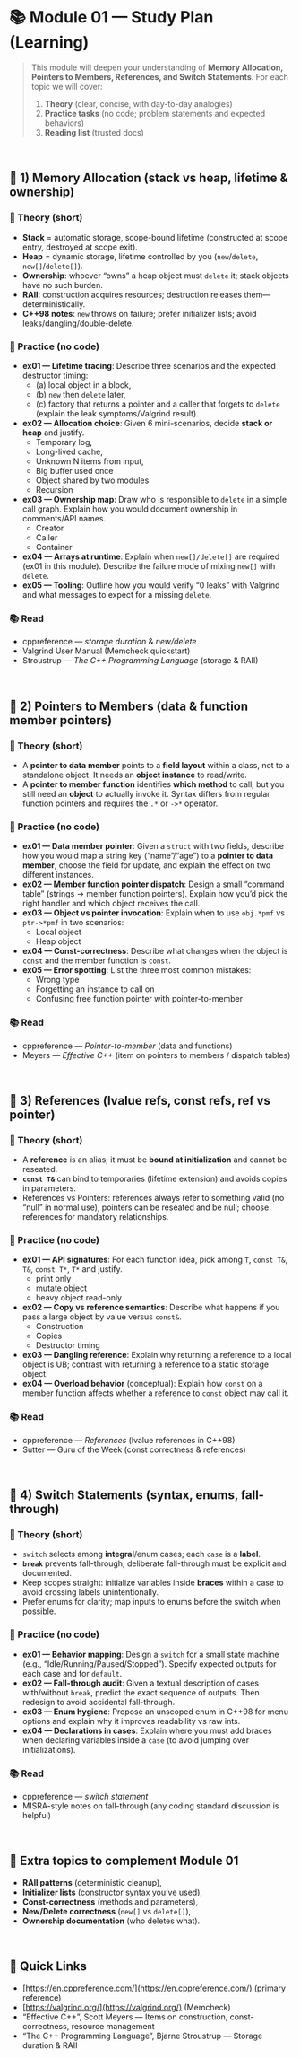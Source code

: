 # 📚 Module 01 — Study Plan (Learning)

> This module will deepen your understanding of **Memory Allocation, Pointers to Members, References, and Switch Statements**.
> For each topic we will cover:
>
> 1. **Theory** (clear, concise, with day-to-day analogies)
> 2. **Practice tasks** (no code; problem statements and expected behaviors)
> 3. **Reading list** (trusted docs)

<br>

## 🔹 1) Memory Allocation (stack vs heap, lifetime & ownership)

### 🧠 Theory (short)

* **Stack** = automatic storage, scope-bound lifetime (constructed at scope entry, destroyed at scope exit).
* **Heap** = dynamic storage, lifetime controlled by you (`new`/`delete`, `new[]`/`delete[]`).
* **Ownership**: whoever “owns” a heap object must `delete` it; stack objects have no such burden.
* **RAII**: construction acquires resources; destruction releases them—deterministically.
* **C++98 notes**: `new` throws on failure; prefer initializer lists; avoid leaks/dangling/double-delete.

### 🎯 Practice (no code)

* **ex01 — Lifetime tracing**: Describe three scenarios and the expected destructor timing: 
    * (a) local object in a block, 
    * (b) `new` then `delete` later,
    * (c) factory that returns a pointer and a caller that forgets to `delete` (explain the leak symptoms/Valgrind result).
* **ex02 — Allocation choice**: Given 6 mini-scenarios, decide **stack or heap** and justify.
    * Temporary log,
    * Long-lived cache,
    * Unknown N items from input,
    * Big buffer used once
    * Object shared by two modules
    * Recursion
* **ex03 — Ownership map**: Draw who is responsible to `delete` in a simple call graph. Explain how you would document ownership in comments/API names.
    * Creator
    * Caller
    * Container
* **ex04 — Arrays at runtime**: Explain when `new[]/delete[]` are required (ex01 in this module). Describe the failure mode of mixing `new[]` with `delete`.
* **ex05 — Tooling**: Outline how you would verify “0 leaks” with Valgrind and what messages to expect for a missing `delete`.

### 📚 Read

* cppreference — *storage duration* & *new/delete*
* Valgrind User Manual (Memcheck quickstart)
* Stroustrup — *The C++ Programming Language* (storage & RAII)

<br>

## 🔹 2) Pointers to Members (data & function member pointers)

### 🧠 Theory (short)

* A **pointer to data member** points to a **field layout** within a class, not to a standalone object. It needs an **object instance** to read/write.
* A **pointer to member function** identifies **which method** to call, but you still need an **object** to actually invoke it. Syntax differs from regular function pointers and requires the `.*` or `->*` operator.

### 🎯 Practice (no code)

* **ex01 — Data member pointer**: Given a `struct` with two fields, describe how you would map a string key (“name”/“age”) to a **pointer to data member**, choose the field for update, and explain the effect on two different instances.
* **ex02 — Member function pointer dispatch**: Design a small “command table” (strings → member function pointers). Explain how you’d pick the right handler and which object receives the call.
* **ex03 — Object vs pointer invocation**: Explain when to use `obj.*pmf` vs `ptr->*pmf` in two scenarios:
    * Local object
    * Heap object
* **ex04 — Const-correctness**: Describe what changes when the object is `const` and the member function is `const`.
* **ex05 — Error spotting**: List the three most common mistakes:
    * Wrong type
    * Forgetting an instance to call on
    * Confusing free function pointer with pointer-to-member

### 📚 Read

* cppreference — *Pointer-to-member* (data and functions)
* Meyers — *Effective C++* (item on pointers to members / dispatch tables)

<br>

## 🔹 3) References (lvalue refs, const refs, ref vs pointer)

### 🧠 Theory (short)

* A **reference** is an alias; it must be **bound at initialization** and cannot be reseated.
* **`const T&`** can bind to temporaries (lifetime extension) and avoids copies in parameters.
* References vs Pointers: references always refer to something valid (no “null” in normal use), pointers can be reseated and be null; choose references for mandatory relationships.

### 🎯 Practice (no code)

* **ex01 — API signatures**: For each function idea, pick among `T`, `const T&`, `T&`, `const T*`, `T*` and justify.
    * print only
    * mutate object
    * heavy object read-only
* **ex02 — Copy vs reference semantics**: Describe what happens if you pass a large object by value versus `const&`.
    * Construction
    * Copies
    * Destructor timing
* **ex03 — Dangling reference**: Explain why returning a reference to a local object is UB; contrast with returning a reference to a static storage object.
* **ex04 — Overload behavior** (conceptual): Explain how `const` on a member function affects whether a reference to `const` object may call it.

### 📚 Read

* cppreference — *References* (lvalue references in C++98)
* Sutter — Guru of the Week (const correctness & references)

<br>

## 🔹 4) Switch Statements (syntax, enums, fall-through)

### 🧠 Theory (short)

* `switch` selects among **integral**/enum cases; each `case` is a **label**.
* **`break`** prevents fall-through; deliberate fall-through must be explicit and documented.
* Keep scopes straight: initialize variables inside **braces** within a case to avoid crossing labels unintentionally.
* Prefer enums for clarity; map inputs to enums before the switch when possible.

### 🎯 Practice (no code)

* **ex01 — Behavior mapping**: Design a `switch` for a small state machine (e.g., “Idle/Running/Paused/Stopped”). Specify expected outputs for each case and for `default`.
* **ex02 — Fall-through audit**: Given a textual description of cases with/without `break`, predict the exact sequence of outputs. Then redesign to avoid accidental fall-through.
* **ex03 — Enum hygiene**: Propose an unscoped enum in C++98 for menu options and explain why it improves readability vs raw ints.
* **ex04 — Declarations in cases**: Explain where you must add braces when declaring variables inside a `case` (to avoid jumping over initializations).

### 📚 Read

* cppreference — *switch statement*
* MISRA-style notes on fall-through (any coding standard discussion is helpful)

<br>

## 🧭 Extra topics to complement Module 01

* **RAII patterns** (deterministic cleanup),
* **Initializer lists** (constructor syntax you’ve used),
* **Const-correctness** (methods and parameters),
* **New/Delete correctness** (`new[]` vs `delete[]`),
* **Ownership documentation** (who deletes what).

<br>

## 🔗 Quick Links

* [https://en.cppreference.com/](https://en.cppreference.com/) (primary reference)
* [https://valgrind.org/](https://valgrind.org/) (Memcheck)
* “Effective C++”, Scott Meyers — Items on construction, const-correctness, resource management
* “The C++ Programming Language”, Bjarne Stroustrup — Storage duration & RAII
